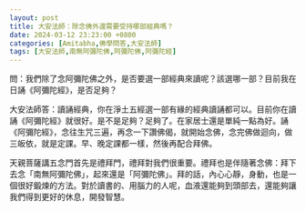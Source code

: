 ```yaml
---
layout: post
title: 大安法師：除念佛外還需要受持哪部經典嗎？
date: 2024-03-12 23:23:00 +0800
categories: [Amitabha,佛學問答,大安法師]
tags: [大安法師,南無阿彌陀佛,阿彌陀佛,阿彌陀經]
---
```

 
問：我們除了念阿彌陀佛之外，是否要選一部經典來讀呢？該選哪一部？目前我在日誦《阿彌陀經》，是否足夠？

大安法師答：讀誦經典，你在淨土五經選一部有緣的經典讀誦都可以。目前你在讀誦《阿彌陀經》就很好。是不是足夠？足夠了。在家居士還是單純一點為好。誦《阿彌陀經》，念往生咒三遍，再念一下讚佛偈，就開始念佛，念完佛做迴向，做三皈依，就是定課。早、晚定課都一樣，然後再配合拜佛。

天親菩薩講五念門首先是禮拜門，禮拜對我們很重要。禮拜也是伴隨著念佛：拜下去念「南無阿彌陀佛」，起來還是「阿彌陀佛」。拜的話，內心心靜，身動，也是一個很好鍛煉的方法。對於讀書的、用腦力的人呢，血液還能夠到頭部去，還能夠讓我們得到更好的休息，開發智慧。        